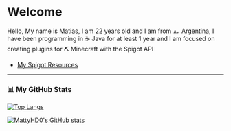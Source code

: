 # Welcome

Hello, My name is Matias, I am 22 years old and I am from <img src="https://th.bing.com/th/id/OIP.gLJOt-JAeQTtbk1sbF8GOgHaEK?pid=ImgDet&rs=1" alt="Argentina flag" width="16" height="10"> Argentina, I have been programming in ☕ Java for at least 1 year and I am focused on creating plugins for ⛏️ Minecraft with the Spigot API

- [My Spigot Resources](https://www.spigotmc.org/resources/authors/mattyhd0.452880/)
---

### 📊 My GitHub Stats

[![Top Langs](https://github-readme-stats.vercel.app/api/top-langs/?username=MattyHD0&theme=tokyonight)](https://github.com/anuraghazra/github-readme-stats)

[![MattyHD0's GitHub stats](https://github-readme-stats.vercel.app/api?username=MattyHD0&theme=tokyonight)](https://github.com/anuraghazra/github-readme-stats)

<!--
🧰 Languages

<img src="https://cdn.worldvectorlogo.com/logos/java.svg" alt="Java Logo" width="50" height="50"/>
-->
